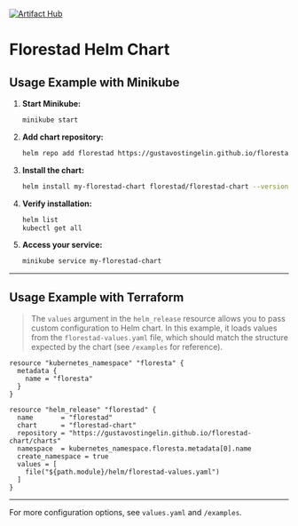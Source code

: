 [![Artifact Hub][artifact-hub-badge]][artifact-hub-link]

[artifact-hub-badge]: https://img.shields.io/endpoint?url=https://artifacthub.io/badge/repository/florestad
[artifact-hub-link]: https://artifacthub.io/packages/search?repo=florestad

# Florestad Helm Chart

## Usage Example with Minikube

1. **Start Minikube:**
   ```sh
   minikube start
   ```

2. **Add chart repository:**
   ```sh
   helm repo add florestad https://gustavostingelin.github.io/florestad-chart/charts
   ```
3. **Install the chart:**
   ```sh
   helm install my-florestad-chart florestad/florestad-chart --version 0.1.1
   ```

4. **Verify installation:**
   ```sh
   helm list
   kubectl get all
   ```

5. **Access your service:**
   ```sh
   minikube service my-florestad-chart
   ```
---

## Usage Example with Terraform

> The `values` argument in the `helm_release` resource allows you to pass custom configuration to Helm chart. In this example, it loads values from the `florestad-values.yaml` file, which should match the structure expected by the chart (see `/examples` for reference).

```hcl
resource "kubernetes_namespace" "floresta" {
  metadata {
    name = "floresta"
  }
}

resource "helm_release" "florestad" {
  name       = "florestad"
  chart      = "florestad-chart"
  repository = "https://gustavostingelin.github.io/florestad-chart/charts"
  namespace  = kubernetes_namespace.floresta.metadata[0].name
  create_namespace = true
  values = [
    file("${path.module}/helm/florestad-values.yaml")
  ]
}
```

---

For more configuration options, see `values.yaml` and `/examples`.
